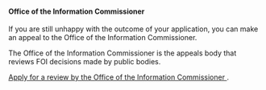 ####  Office of the Information Commissioner

If you are still unhappy with the outcome of your application, you can make an
appeal to the Office of the Information Commissioner.

The Office of the Information Commissioner is the appeals body that reviews
FOI decisions made by public bodies.

[ Apply for a review by the Office of the Information Commissioner
](https://www.oic.ie/en/collection/3ad3d-apply-for-a-review/) .
